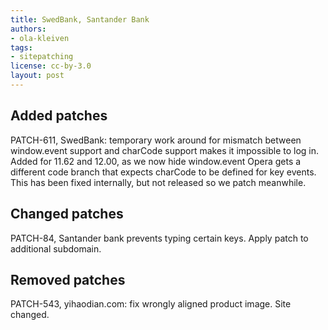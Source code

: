 ```yaml
---
title: SwedBank, Santander Bank
authors:
- ola-kleiven
tags:
- sitepatching
license: cc-by-3.0
layout: post
---
```


## Added patches

PATCH-611, SwedBank: temporary work around for mismatch between window.event support and charCode support makes it impossible to log in. Added for 11.62 and 12.00, as we now hide window.event Opera gets a different code branch that expects charCode to be defined for key events. This has been fixed internally, but not released so we patch meanwhile.

## Changed patches

PATCH-84, Santander bank prevents typing certain keys. Apply patch to additional subdomain.

## Removed patches

PATCH-543, yihaodian.com: fix wrongly aligned product image. Site changed.
